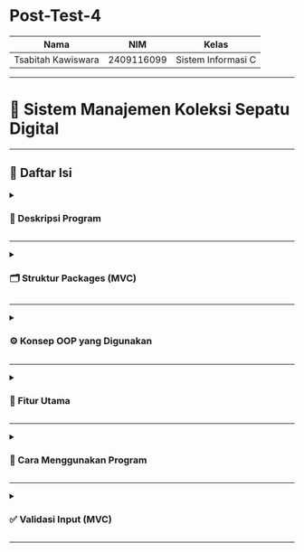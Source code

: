 # Post-Test-4

| Nama                      | NIM           | Kelas             |
|---------------------------|---------------|-------------------|
| Tsabitah Kawiswara        | 2409116099    | Sistem Informasi C |
---
# 👟 Sistem Manajemen Koleksi Sepatu Digital 
---

## 📑 Daftar Isi 

<details>
<summary><h3>📄 Deskripsi Program</h3></summary>

<img width="297" height="170" alt="image" src="https://github.com/user-attachments/assets/3b49bae4-22d8-4077-bfec-12c1a406866b" />

Sistem manajemen koleksi sepatu digital adalah sebuah program yang dirancang untuk membantu mengatur dan menyimpan data sepatu secara lebih terstruktur. Dengan menerapkan prinsip Pemrograman Berorientasi Objek (OOP), sistem ini mampu menyajikan pengelolaan data yang efisien, rapi, dan mudah dipahami. Setiap detail sepatu, mulai dari jenis, warna, hingga ukuran, dapat dicatat dan diakses dengan lebih praktis tanpa harus bergantung pada ingatan atau catatan manual. Dengan demikian, koleksi sepatu menjadi lebih tertata, terorganisir, serta meminimalisir risiko kesalahan dalam pencatatan data.


</details>

---

<details>
<summary><h3>🗂 Struktur Packages (MVC)</h3></summary>

<img width="435" height="218" alt="image" src="https://github.com/user-attachments/assets/df783380-f071-4563-9a47-d47d60cc039c" />



Program ini disusun menggunakan konsep Model-View-Controller (MVC):

## 1. model:
Berisi class–class yang mewakili data atau objek nyata (dalam hal ini produk sepatu).

* **Produk Java** → menjadi superclass (class induk) yang menyimpan atribut umum dari semua produk yaitu nama, merk, warna

* **Sepatu Java** → menjadi subclass dari Produk, yang mewarisi atribut dasar dari Produk lalu bisa menambahkan atribut khusus, yaitu ukuran atau warna.

* **Sandal Java** → juga merupakan subclass dari Produk, dengan atribut tambahan yang berbeda dari Sepatu yaitu jenis sandal.

## 2. Service:

1. Berisi class SepatuService.java yang menjalankan logika utama program.

2. Di sinilah proses CRUD (Create, Read, Update, Delete) dilakukan untuk data sepatu.

3. Selain itu, service juga mengatur validasi input (contoh: ukuran harus angka, nama tidak boleh kosong) dan pencarian koleksi sepatu atau sandal.

## 3. main (com.mycompany.mavenproject4):

1. Berisi class Mavenproject4.java yang menjadi entry point program.

   Fungsinya:

   Menampilkan menu utama ke pengguna.

   Meneruskan pilihan pengguna ke SepatuService agar diproses.

2. Dengan kata lain, package ini menjadi penghubung antara user (input/output) dengan logika bisnis yang ada di service.

## 4. Interfaces:

Package ini dibuat khusus untuk menyimpan interface yang digunakan dalam program. Dalam Java, interface adalah bentuk dari abstraction yang berisi deklarasi method (tanpa implementasi) yang wajib diimplementasikan oleh class lain.

Interface InfoProduk bertujuan untuk:

1. Menstandarkan bahwa semua class yang mewakili produk harus punya method getDeskripsi()

2. Memungkinkan polymorphism karena kita bisa memanggil getDeskripsi() pada objek bertipe InfoProduk tanpa tahu class-nya





</details>

---

<details>
<summary><h3>⚙️ Konsep OOP yang Digunakan</h3></summary>

**Penjelasan Konsep OOP dalam Program**

## ✅ 1. Abstraction (Abstraksi)
Abstraksi diterapkan dalam program ini melalui:
Abstract class: Produk

Interface: InfoProduk
| Tipe           | Nama Class/Interface | Letak File                   | Fungsi/Penjelasan                                                                  |
| -------------- | -------------------- | ---------------------------- | ---------------------------------------------------------------------------------- |
| Abstract Class | `Produk`             | `Model/Produk.java`          | Merupakan class dasar dari `Sepatu` dan `Sandal`, mewakili produk umum.            |
| Interface      | `InfoProduk`         | `Interfaces/InfoProduk.java` | Menyediakan kontrak method `getDeskripsi()` yang harus diimplementasi oleh produk. |

>Sepatu dan Sandal mewarisi class abstract Produk dan mengimplementasi interface InfoProduk, sehingga class tersebut wajib menyediakan implementasi method getDeskripsi(). 

## 🔧 Letak penerapan abstraction dalam kode:

<img width="317" height="92" alt="image" src="https://github.com/user-attachments/assets/b12e99c3-1175-40bf-bc46-afcbef638f26" />

<img width="336" height="55" alt="image" src="https://github.com/user-attachments/assets/f034bd4c-f5c8-4c36-8424-eec9301352df" />

<img width="663" height="137" alt="image" src="https://github.com/user-attachments/assets/c3699ce2-be91-4030-8b1a-8d8a1a810ef7" />

<img width="629" height="114" alt="image" src="https://github.com/user-attachments/assets/3cd94ebd-a2f0-4298-8743-94b1ad601460" />


## 🔁 2. Polymorphism (Polimorfisme)

Program ini menerapkan dua jenis polymorphism:

🔸 a. Method Overriding (Polimorfisme Dinamis)

Method getDeskripsi() di-override di class Sepatu dan Sandal.

Meski method tersebut dideklarasikan di class abstract Produk dan interface InfoProduk, tiap class (Sepatu, Sandal) punya versi implementasi sendiri.

📌 Letak di kode:

Pada Class Sandal

<img width="648" height="117" alt="image" src="https://github.com/user-attachments/assets/18961a96-9dbe-4d73-8d32-937ad44c80a6" />

Pada Class Sepatu

<img width="629" height="107" alt="image" src="https://github.com/user-attachments/assets/7754798d-8c71-4fe8-9f58-4649106b0c59" />

🔍 Tujuannya: memungkinkan objek Sepatu dan Sandal menampilkan deskripsi berbeda walaupun dipanggil dari list ArrayList<Produk> (Polymorphism via inheritance/interface).

🔹 b. Method Overloading (Polimorfisme Statis)

Method tambahSepatu() di dalam SepatuService.java di-overload dengan dua versi:

Tanpa parameter (menggunakan input Scanner)

Dengan parameter langsung (nama, merk, warna, ukuran)

📌 Letak di kode:

<img width="672" height="278" alt="image" src="https://github.com/user-attachments/assets/933795da-bafb-4838-932c-54a4b6708d3f" />

🔍 Tujuannya: memudahkan pengguna menambah sepatu baik dari input langsung atau secara otomatis (misal untuk testing/data dummy).

✅ Kesimpulan

| Konsep          | Letak Implementasi                                                                      |
| --------------- | --------------------------------------------------------------------------------------- |
| **Abstraction** | Abstract class `Produk.java` dan interface `InfoProduk.java`                            |
| **Overriding**  | Method `getDeskripsi()` di-*override* oleh `Sepatu.java` dan `Sandal.java`              |
| **Overloading** | Method `tambahSepatu()` di-*overload* di `SepatuService.java`                           |
| **Kombinasi**   | Class `Sepatu` dan `Sandal` meng-*extend* abstract class dan meng-*implement* interface |















</details>

---


<details>
<summary><h3>🌟 Fitur Utama</h3></summary>

<img width="298" height="133" alt="image" src="https://github.com/user-attachments/assets/fb3cd9f2-d005-4579-a806-9bd5311dce6e" />


1. **Tambah Sepatu**: Pengguna bisa menambahkan sepatu baru dengan detail                               lengkap (nama, merk, warna, ukuran).
2. **Tambah Sandal**: Pengguna bisa menambahkan sandal baru dengan detail seperti (nama, merk, warna, dan jenis sandal)
   
3. **Tampilkan Semua Produk**: Untuk menampilkan seluruh produk yang pernah di tambahkan ke dalam koleksi baik sepatu maupun sandal
4.  **Perbarui Produk**: Untuk mengubah data sepatu atau sandal seperti ingin mengubah ukuran, warna, nama, merk ketika merasa data yang dimasukkan sebelumnya salah atau memang ingin melakukan perubahan pada data.
5. **Hapus Produk**: Menghapus data sepatu atau sandal  dari daftar jika sudah tidak diperlukan.
6. **Cari Produk**: Mencari sepatu ataupun sandal berdasarkan kata kunci, misalnya nama, merk, atau warna
0. **Keluar**: Menutup aplikasi dengan aman setelah pengguna selesai                             melakukan pengelolaan data

</details>

---

<details>
<summary><h3>🚀 Cara Menggunakan Program </h3></summary>

Berikut tampilan menu utama:  

<img width="298" height="133" alt="image" src="https://github.com/user-attachments/assets/fb3cd9f2-d005-4579-a806-9bd5311dce6e" />


<details>
<summary><h3>1️⃣ Tambah Sepatu</h3></summary>

Di menu ini, pengguna diminta mengisi detail sepatu: nama, merk, warna, dan ukuran. Data yang valid akan langsung tersimpan, lalu program memberi konfirmasi "Sepatu berhasil ditambahkan!". Data yang dimasukkan akan otomatis tersimpan dalam koleksi.  


<img width="295" height="253" alt="image" src="https://github.com/user-attachments/assets/9e00e1eb-a073-40f2-8cea-45ac3b0548e5" />


</details>

---

<details>
<summary><h3>1️⃣ Tambah Sandal</h3></summary>

Di menu ini, pengguna diminta mengisi detail sepatu: nama, merk, warna, dan jenis sandal. Data yang valid akan langsung tersimpan, lalu program memberi konfirmasi "Sandal berhasil ditambahkan!". Data yang dimasukkan akan otomatis tersimpan dalam koleksi.  


<img width="326" height="247" alt="image" src="https://github.com/user-attachments/assets/f2b5aca6-885e-4e0b-8f50-bf69c4d798e8" />


</details>

---

<details>
<summary><h3>3️⃣ Tampilkan Semua Produk</h3></summary>

Menu ini akan menampilkan semua sepatu dan sandal yang sudah ada dalam koleksi,informasi akan ditampilkan dalam bentuk list agar pengguna bisa melihat data dengan jelas. Kalau belum ada data, sistem akan memberi tahu bahwa koleksi masih kosong seperti dibawah ini: 

<img width="671" height="138" alt="image" src="https://github.com/user-attachments/assets/901d93e7-ed3a-4917-a4dc-c891b299e9eb" />


</details>

---

<details>
<summary><h3>4️⃣ Perbarui Produk</h3></summary>

Jika terdapat kesalahan data atau ada perubahan, pengguna dapat memperbarui informasi sepatu atau sandal yang sudah tersimpan. Pengguna memilih nomor sepatu atau sandal yang ingin diubah, lalu memasukkan data baru untuk mengganti yang lama. 

**Sebelum produk nomor 3 di perbarui:**

<img width="399" height="202" alt="image" src="https://github.com/user-attachments/assets/416c9b69-cd8a-414f-9d2c-9c17c76bf5dc" />

**Tampilan list koleksi setelah di perbarui:**

<img width="433" height="100" alt="image" src="https://github.com/user-attachments/assets/b52e4ae4-23e8-4e95-8dae-9b1c9efbe501" />


</details>

---

<details>
<summary><h3>5️⃣ Hapus Produk</h3></summary>

Menu ini memungkinkan pengguna menghapus sepatu tertentu dari daftar.Sistem akan menampilkan daftar sepatu dan sandal , lalu meminta konfirmasi data mana yang ingin dihapus. Sama seperti update, hanya nomor valid yang bisa dipilih. 

**Sebelum menghapus produk nomor 1:**


<img width="357" height="133" alt="image" src="https://github.com/user-attachments/assets/803dda1c-ed8e-4123-84a6-6a77ed8046a5" />


**Tampilan list koleksi ketika salah satu produk sudah di hapus:**


<img width="385" height="96" alt="image" src="https://github.com/user-attachments/assets/10bdd1a9-c7e7-451f-adde-feff6280d06d" />



</details>

---

<details>
<summary><h3>5️⃣ Cari Produk </h3></summary>

Fitur pencarian berfungsi untuk memudahkan pengguna menemukan data sepatu dan sandal tertentu ketika koleksi sudah cukup banyak. Pengguna hanya perlu memasukkan kata kunci berupa nama, merk, atau warna, kemudian sistem akan menampilkan daftar sepatu atau sandal yang sesuai dengan kata kunci tersebut. 

**Ketika kata kunci sesuai atau ada pada list koleksi:**


<img width="379" height="95" alt="image" src="https://github.com/user-attachments/assets/b8ac72cc-30f3-47bd-9f7f-82e853985f3e" />


**Ketika kata kunci tidak ada pada list koleksi:**


<img width="405" height="95" alt="image" src="https://github.com/user-attachments/assets/8e082e30-ae70-4002-b77e-f3576a6f1334" />


</details>

---

<details>
<summary><h3>6️⃣ Keluar Program</h3></summary>

Jika pengguna ingin keluar dari program, cukup memilih opsi 0 (Keluar) pada menu utama. Setelah dipilih, sistem akan menampilkan pesan “Terima kasih, program selesai.” sebagai tanda bahwa program sudah dihentikan. Bagian bawah layar juga menampilkan informasi dari Java, yaitu status BUILD SUCCESS yang berarti program berhasil dijalankan tanpa error, serta waktu total eksekusi program hingga selesai.


<img width="410" height="152" alt="image" src="https://github.com/user-attachments/assets/9a5dec09-afec-4a51-9d6a-a71e91d6aac4" />


</details>

</details>

---

<details>
<summary><h3>✅ Validasi Input (MVC)</h3></summary>
   
Pada program ini terdapat validasi input yang berfungsi untuk mencegah terjadinya output yang salah akibat data yang dimasukkan pengguna tidak sesuai format. Misalnya, untuk input merek, warna, dan nama sepatu, data yang dimasukkan harus berupa huruf. Sebaliknya, untuk input ukuran sepatu atau saat memilih menu program, data yang dimasukkan harus berupa angka. Jika pengguna memberikan input yang tidak sesuai, maka program akan menampilkan peringatan agar pengguna memasukkan data dengan format yang benar.


**1. Berikut adalah contoh ketika pengguna memasukkan data angka pada input nama sepatu (yang seharusnya huruf). Program akan menampilkan peringatan bahwa format input tidak sesuai.**


<img width="412" height="215" alt="image" src="https://github.com/user-attachments/assets/223f4d1c-04ae-4bdd-baf9-c991ae577e43" />


**2. Berikut adalah contoh ketika pengguna memasukkan data angka pada input merek sepatu. Program akan menolak input tersebut dan meminta pengguna memasukkan data dengan format huruf.**


<img width="369" height="35" alt="image" src="https://github.com/user-attachments/assets/48533167-a8c9-4f75-9e01-0eb8404c677e" />


**3. Berikut adalah contoh validasi input ketika pengguna memasukkan data yang salah pada input warna sepatu. Program akan menampilkan peringatan agar pengguna menginputkan huruf.**


<img width="364" height="39" alt="image" src="https://github.com/user-attachments/assets/f539311e-0c64-4849-8a04-947f3a39fa49" />


**4. Berikut adalah contoh validasi input pada ukuran sepatu. Jika pengguna memasukkan huruf (bukan angka), maka program akan menampilkan peringatan dan meminta pengguna untuk menginputkan angka.**

   
<img width="260" height="37" alt="image" src="https://github.com/user-attachments/assets/550c6662-1031-4ffe-bd68-75ff2a22eecd" />


**5. Berikut adalah contoh validasi input pada menu pilihan. Jika pengguna memasukkan angka yang tidak ada dalam daftar opsi, maka program akan menampilkan peringatan bahwa pilihan tidak valid.**


<img width="322" height="182" alt="image" src="https://github.com/user-attachments/assets/e71e9b62-28a7-4814-bdd5-d774abb7f2d5" />

</details>

---

